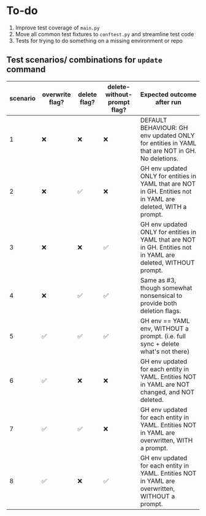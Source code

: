 # To-do

1. Improve test coverage of `main.py`
1. Move all common test fixtures to `conftest.py` and streamline test code
1. Tests for trying to do something on a missing environment or repo

## Test scenarios/ combinations for `update` command

scenario|overwrite flag? |delete flag? |delete-without-prompt flag?|Expected outcome after run
|--|--|--|--|--|
1 | ❌ | ❌ | ❌ | DEFAULT BEHAVIOUR: GH env updated ONLY for entities in YAML that are NOT in GH. No deletions.
2 | ❌ | ✅ | ❌ | GH env updated ONLY for entities in YAML that are NOT in GH. Entities not in YAML are deleted, WITH a prompt.
3 | ❌ | ❌ | ✅ | GH env updated ONLY for entities in YAML that are NOT in GH. Entities not in YAML are deleted, WITHOUT prompt.
4 | ❌ | ✅ | ✅ | Same as #3, though somewhat nonsensical to provide both deletion flags.
5 | ✅ | ✅ | ✅ | GH env == YAML env, WITHOUT a prompt. (i.e. full sync + delete what's not there)
6 | ✅ | ❌ | ❌ | GH env updated for each entity in YAML. Entities NOT in YAML are NOT changed, and NOT deleted.
7 | ✅ | ✅ | ❌ | GH env updated for each entity in YAML. Entities NOT in YAML are overwritten, WITH a prompt.
8 | ✅ | ❌ | ✅ | GH env updated for each entity in YAML. Entities NOT in YAML are overwritten, WITHOUT a prompt.
